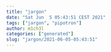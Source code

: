 ```yaml
---
title: "jargon"
date: "Sat Jun  5 05:43:51 CEST 2021"
tags: ["jargon", "pipotron"]
author: m1ch3l
categories: ["generated"]
slug: "jargon/2021-06-05-05:43:51"
---
```



